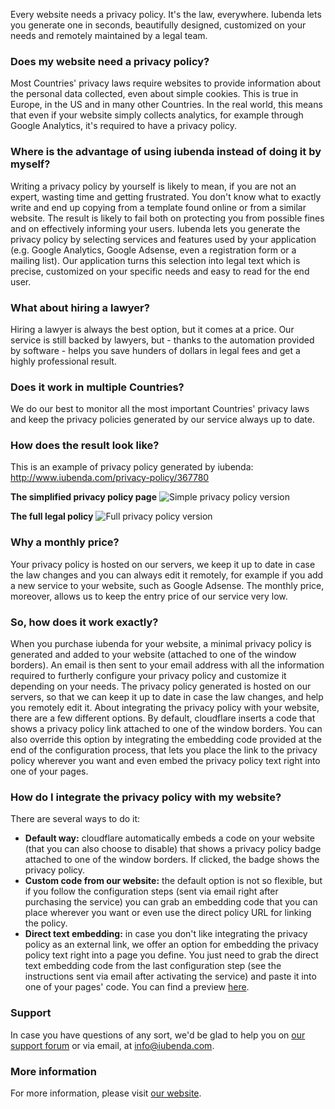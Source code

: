 Every website needs a privacy policy. It's the law, everywhere. Iubenda lets you generate one in seconds, beautifully designed, customized on your needs and remotely maintained by a legal team.


### Does my website need a privacy policy?

Most Countries' privacy laws require websites to provide information about the personal data collected, even about simple cookies. This is true in Europe, in the US and in many other Countries. In the real world, this means that even if your website simply collects analytics, for example through Google Analytics, it's required to have a privacy policy.

### Where is the advantage of using iubenda instead of doing it by myself?

Writing a privacy policy by yourself is likely to mean, if you are not an expert, wasting time and getting frustrated. You don't know what to exactly write and end up copying from a template found online or from a similar website. The result is likely to fail both on protecting you from possible fines and on effectively informing your users.
Iubenda lets you generate the privacy policy by selecting services and features used by your application (e.g. Google Analytics, Google Adsense, even a registration form or a mailing list). Our application turns this selection into legal text which is precise, customized on your specific needs and easy to read for the end user.

### What about hiring a lawyer?

Hiring a lawyer is always the best option, but it comes at a price. Our service is still backed by lawyers, but - thanks to the automation provided by software - helps you save hunders of dollars in legal fees and get a highly professional result.

### Does it work in multiple Countries?

We do our best to monitor all the most important Countries' privacy laws and keep the privacy policies generated by our service always up to date.

### How does the result look like?

This is an example of privacy policy generated by iubenda: <a href="http://www.iubenda.com/privacy-policy/367780">http://www.iubenda.com/privacy-policy/367780</a>

**The simplified privacy policy page**
![Simple privacy policy version](/images/apps/iubenda/pp_screenshot_simple.png "Screenshot")

**The full legal policy**
![Full privacy policy version](/images/apps/iubenda/pp_screenshot_full.png "Screenshot")



### Why a monthly price?

Your privacy policy is hosted on our servers, we keep it up to date in case the law changes and you can always edit it remotely, for example if you add a new service to your website, such as Google Adsense.
The monthly price, moreover, allows us to keep the entry price of our service very low.

### So, how does it work exactly?

When you purchase iubenda for your website, a minimal privacy policy is generated and added to your website (attached to one of the window borders). An email is then sent to your email address with all the information required to furtherly configure your privacy policy and customize it depending on your needs. The privacy policy generated is hosted on our servers, so that we can keep it up to date in case the law changes, and help you remotely edit it.
About integrating the privacy policy with your website, there are a few different options. By default, cloudflare inserts a code that shows a privacy policy link attached to one of the window borders. You can also override this option by integrating the embedding code provided at the end of the configuration process, that lets you place the link to the privacy policy wherever you want and even embed the privacy policy text right into one of your pages.

### How do I integrate the privacy policy with my website?

There are several ways to do it:

*   **Default way:** cloudflare automatically embeds a code on your website (that you can also choose to disable) that shows a privacy policy badge attached to one of the window borders. If clicked, the badge shows the privacy policy.
*   **Custom code from our website:** the default option is not so flexible, but if you follow the configuration steps (sent via email right after purchasing the service) you can grab an embedding code that you can place wherever you want or even use the direct policy URL for linking the policy.
*   **Direct text embedding:** in case you don't like integrating the privacy policy as an external link, we offer an option for embedding the privacy policy text right into a page you define. You just need to grab the direct text embedding code from the last configuration step (see the instructions sent via email after activating the service) and paste it into one of your pages' code. You can find a preview <a href="https://www.iubenda.com/en/help/posts/78">here</a>.

### Support
In case you have questions of any sort, we'd be glad to help you on <a href="https://getsatisfaction.com/iubenda">our support forum</a> or via email, at <a href="mailto:info@iubenda.com">info@iubenda.com</a>.

### More information

For more information, please visit <a href="http://www.iubenda.com">our website</a>.